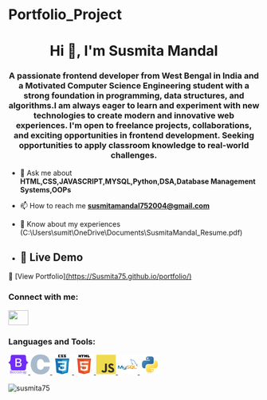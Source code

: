 # Portfolio_Project
<h1 align="center">Hi 👋, I'm Susmita Mandal</h1>
 <h3 align="center">A passionate frontend developer from West Bengal in India and a Motivated Computer Science Engineering student with a strong foundation in programming, data structures, and algorithms.I am always eager to learn and experiment with new technologies to create modern and innovative web experiences. I'm open to freelance projects, collaborations, and exciting opportunities in frontend development. Seeking opportunities to apply classroom knowledge to real-world challenges.</h3>
 
 - 💬 Ask me about **HTML,CSS,JAVASCRIPT,MYSQL,Python,DSA,Database Management Systems,OOPs**
 
 - 📫 How to reach me **susmitamandal752004@gmail.com**
 
 - 📄 Know about my experiences (C:\Users\sumit\OneDrive\Documents\SusmitaMandal_Resume.pdf)

 - ## 🔗 Live Demo

🎯 [View Portfolio][(https://Susmita75.github.io/portfolio/)  ](http://127.0.0.1:5500/Index.html)


 <h3 align="left">Connect with me:</h3>
 <p align="left">
 <a href="https://www.linkedin.com/in/susmita-mandal-0aa079278?utm_source=share&utm_campaign=share_via&utm_content=profile&utm_medium=android_app"><img align="center" src="https://raw.githubusercontent.com/rahuldkjain/github-profile-readme-generator/master/src/images/icons/Social/linked-in-alt.svg" height="30" width="40" /></a>
 </p>
 
 <h3 align="left">Languages and Tools:</h3>
 <p align="left"> <a href="https://getbootstrap.com" target="_blank" rel="noreferrer"> <img src="https://raw.githubusercontent.com/devicons/devicon/master/icons/bootstrap/bootstrap-plain-wordmark.svg" alt="bootstrap" width="40" height="40"/> </a> <a href="https://www.cprogramming.com/" target="_blank" rel="noreferrer"> <img src="https://raw.githubusercontent.com/devicons/devicon/master/icons/c/c-original.svg" alt="c" width="40" height="40"/> </a> <a href="https://www.w3schools.com/css/" target="_blank" rel="noreferrer"> <img src="https://raw.githubusercontent.com/devicons/devicon/master/icons/css3/css3-original-wordmark.svg" alt="css3" width="40" height="40"/> </a> <a href="https://www.w3.org/html/" target="_blank" rel="noreferrer"> <img src="https://raw.githubusercontent.com/devicons/devicon/master/icons/html5/html5-original-wordmark.svg" alt="html5" width="40" height="40"/> </a> <a href="https://developer.mozilla.org/en-US/docs/Web/JavaScript" target="_blank" rel="noreferrer"> <img src="https://raw.githubusercontent.com/devicons/devicon/master/icons/javascript/javascript-original.svg" alt="javascript" width="40" height="40"/> </a> <a href="https://www.mysql.com/" target="_blank" rel="noreferrer"> <img src="https://raw.githubusercontent.com/devicons/devicon/master/icons/mysql/mysql-original-wordmark.svg" alt="mysql" width="40" height="40"/> </a> <a href="https://www.python.org" target="_blank" rel="noreferrer"> <img src="https://raw.githubusercontent.com/devicons/devicon/master/icons/python/python-original.svg" alt="python" width="40" height="40"/> </a>  </p>
 
 <p><img align="center" src="https://github-readme-stats.vercel.app/api/top-langs?username=susmita75&show_icons=true&locale=en&layout=compact" alt="susmita75" /></p>
